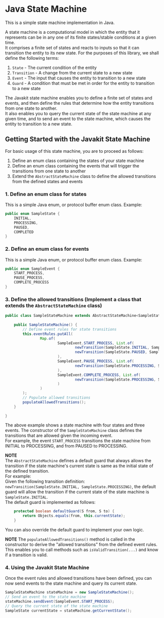 # Java State Machine
This is a simple state machine implementation in Java.

A state machine is a computational model in which the entity that it represents can be in any one of its finite states/stable conditions at a given time.  
It comprises a finite set of states and reacts to inputs so that it can transition the entity to its new state. For the purposes of this library, we shall define the following terms:  
1. `State` - The current condition of the entity
2. `Transition` - A change from the current state to a new state
3. `Event` - The input that causes the entity to transition to a new state
4. `Guard` - A condition that must be met in order for the entity to transition to a new state

The Javakit state machine enables you to define a finite set of states and events, and then define the rules that determine how the entity transitions from one state to another.  
It also enables you to query the current state of the state machine at any given time, and to send an event to the state machine, which causes the entity to transition to a new state.

## Getting Started with the Javakit State Machine
For basic usage of this state machine, you are to proceed as follows:  
1. Define an enum class containing the states of your state machine
2. Define an enum class containing the events that will trigger the transitions from one state to another
3. Extend the `AbstractStateMachine` class to define the allowed transitions from the defined states and events

### 1. Define an enum class for states
This is a simple Java enum, or protocol buffer enum class.
Example:  
```java
public enum SampleState {
    INITIAL,
    PROCESSING,
    PAUSED,
    COMPLETED
}
```

### 2. Define an enum class for events
This is a simple Java enum, or protocol buffer enum class.
Example:
```java
public enum SampleEvent {
    START_PROCESS,
    PAUSE_PROCESS,
    COMPLETE_PROCESS
}
```

### 3. Define the allowed transitions (Implement a class that extends the `AbstractStateMachine` class)
```java
public class SampleStateMachine extends AbstractStateMachine<SampleState, SampleEvent> {
    
    public SampleStateMachine() {
        // Define event rules for state transitions
        this.eventRules.putAll(
                Map.of(
                        SampleEvent.START_PROCESS, List.of(
                                newTransition(SampleState.INITIAL, SampleState.PROCESSING), 
                                newTransition(SampleState.PAUSED, SampleState.PROCESSING)
                        ),
                        SampleEvent.PAUSE_PROCESS, List.of(
                                newTransition(SampleState.PROCESSING, SampleState.PAUSED)
                        ),
                        SampleEvent.COMPLETE_PROCESS, List.of(
                                newTransition(SampleState.PROCESSING, SampleState.COMPLETED)
                        )
                )
        );
        // Populate allowed transitions
        populateAllowedTransitions();
    }
    
}
```

The above example shows a state machine with four states and three events. The constructor of the `SampleStateMachine` class defines the transitions that are allowed given the incoming event.  
For example, the event `START_PROCESS` transitions the state machine from INITIAL to PROCESSING, and from PAUSED to PROCESSING.

**NOTE**  
The `AbstractStateMachine` defines a default guard that always allows the transition if the state machine's current state is same as the initial state of the defined transition.  
For example:  
Given the following transition definition: `newTransition(SampleState.INITIAL, SampleState.PROCESSING)`, the default guard will allow the transition if the current state of the state machine is `SampleState.INITIAL`.  
The default guard is implemented as follows:   
```java
    protected boolean defaultGuard(S from, S to) {
        return Objects.equals(from, this.currentState);
    }
```
You can also override the default guard to implement your own logic.

**NOTE**
The `populateAllowedTransitions()` method is called in the constructor to derive the "allowed transitions" from the defined event rules. This enables you to call methods such as `isValidTransition(...)` and know if a transition is valid.

### 4. Using the Javakit State Machine
Once the event rules and allowed transitions have been defined, you can now send events to the state machine and query its current state.

```java
SampleStateMachine stateMachine = new SampleStateMachine();
// Send an event to the state machine
stateMachine.sendEvent(SampleEvent.START_PROCESS);
// Query the current state of the state machine
SampleState currentState = stateMachine.getCurrentState();
```
